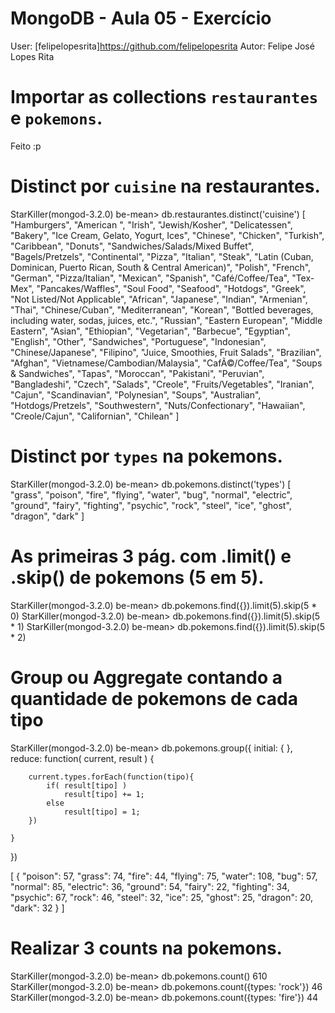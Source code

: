 # MongoDB - Aula 05 - Exercício
User: [felipelopesrita]https://github.com/felipelopesrita
Autor: Felipe José Lopes Rita

# Importar as collections `restaurantes` e `pokemons`.
Feito :p

# Distinct por `cuisine` na restaurantes.
StarKiller(mongod-3.2.0) be-mean> db.restaurantes.distinct('cuisine')
[
  "Hamburgers",
  "American ",
  "Irish",
  "Jewish/Kosher",
  "Delicatessen",
  "Bakery",
  "Ice Cream, Gelato, Yogurt, Ices",
  "Chinese",
  "Chicken",
  "Turkish",
  "Caribbean",
  "Donuts",
  "Sandwiches/Salads/Mixed Buffet",
  "Bagels/Pretzels",
  "Continental",
  "Pizza",
  "Italian",
  "Steak",
  "Latin (Cuban, Dominican, Puerto Rican, South & Central American)",
  "Polish",
  "French",
  "German",
  "Pizza/Italian",
  "Mexican",
  "Spanish",
  "Café/Coffee/Tea",
  "Tex-Mex",
  "Pancakes/Waffles",
  "Soul Food",
  "Seafood",
  "Hotdogs",
  "Greek",
  "Not Listed/Not Applicable",
  "African",
  "Japanese",
  "Indian",
  "Armenian",
  "Thai",
  "Chinese/Cuban",
  "Mediterranean",
  "Korean",
  "Bottled beverages, including water, sodas, juices, etc.",
  "Russian",
  "Eastern European",
  "Middle Eastern",
  "Asian",
  "Ethiopian",
  "Vegetarian",
  "Barbecue",
  "Egyptian",
  "English",
  "Other",
  "Sandwiches",
  "Portuguese",
  "Indonesian",
  "Chinese/Japanese",
  "Filipino",
  "Juice, Smoothies, Fruit Salads",
  "Brazilian",
  "Afghan",
  "Vietnamese/Cambodian/Malaysia",
  "CafÃ©/Coffee/Tea",
  "Soups & Sandwiches",
  "Tapas",
  "Moroccan",
  "Pakistani",
  "Peruvian",
  "Bangladeshi",
  "Czech",
  "Salads",
  "Creole",
  "Fruits/Vegetables",
  "Iranian",
  "Cajun",
  "Scandinavian",
  "Polynesian",
  "Soups",
  "Australian",
  "Hotdogs/Pretzels",
  "Southwestern",
  "Nuts/Confectionary",
  "Hawaiian",
  "Creole/Cajun",
  "Californian",
  "Chilean"
]

# Distinct por `types` na pokemons.
StarKiller(mongod-3.2.0) be-mean> db.pokemons.distinct('types')
[
  "grass",
  "poison",
  "fire",
  "flying",
  "water",
  "bug",
  "normal",
  "electric",
  "ground",
  "fairy",
  "fighting",
  "psychic",
  "rock",
  "steel",
  "ice",
  "ghost",
  "dragon",
  "dark"
]

# As primeiras 3 pág. com .limit() e .skip() de pokemons (5 em 5).
StarKiller(mongod-3.2.0) be-mean> db.pokemons.find({}).limit(5).skip(5 * 0)
StarKiller(mongod-3.2.0) be-mean> db.pokemons.find({}).limit(5).skip(5 * 1)
StarKiller(mongod-3.2.0) be-mean> db.pokemons.find({}).limit(5).skip(5 * 2)

# Group ou Aggregate contando a quantidade de pokemons de cada tipo
StarKiller(mongod-3.2.0) be-mean> db.pokemons.group({
	initial: { },
	reduce: function( current, result ) {
	
		current.types.forEach(function(tipo){
			if( result[tipo] )
				result[tipo] += 1;
			else
				result[tipo] = 1;
		})
			
	}
})

[
  {
    "poison": 57,
    "grass": 74,
    "fire": 44,
    "flying": 75,
    "water": 108,
    "bug": 57,
    "normal": 85,
    "electric": 36,
    "ground": 54,
    "fairy": 22,
    "fighting": 34,
    "psychic": 67,
    "rock": 46,
    "steel": 32,
    "ice": 25,
    "ghost": 25,
    "dragon": 20,
    "dark": 32
  }
]

# Realizar 3 counts na pokemons.
StarKiller(mongod-3.2.0) be-mean> db.pokemons.count()
610
StarKiller(mongod-3.2.0) be-mean> db.pokemons.count({types: 'rock'})
46
StarKiller(mongod-3.2.0) be-mean> db.pokemons.count({types: 'fire'})
44